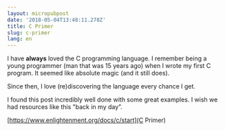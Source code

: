 ```yaml
---
layout: micropubpost
date: '2018-05-04T13:48:11.278Z'
title: C Primer
slug: c-primer
lang: en
---
```

I have **always** loved the C programming language.  I remember being a young programmer (man that was 15 years ago) when I wrote my first C program.  It seemed like absolute magic (and it still does).  

Since then, I love (re)discovering the language every chance I get. 

I found this post incredibly well done with some great examples. I wish we had resources like this &quot;back in my day”.  

[https://www.enlightenment.org/docs/c/start](C Primer)
